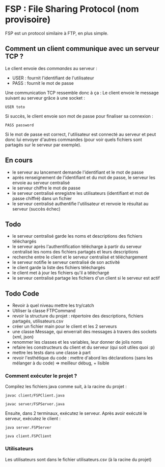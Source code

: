 # FSP : File Sharing Protocol (nom provisoire)


FSP est un protocol similaire à FTP, en plus simple.


## Comment un client communique avec un serveur TCP ?

Le client envoie des *commandes* au serveur :
- USER : fournit l'identifiant de l'utilisateur
- PASS : fournit le mot de passe

Une communication TCP ressemble donc à ça :
Le client envoie le message suivant au serveur grâce à une socket :

`USER toto`


Si succès, le client envoie son mot de passe pour finaliser sa connexion :

`PASS password`

Si le mot de passe est correct, l'utilisateur est connecté au serveur et peut donc lui
envoyer d'autres commandes (pour voir quels fichiers sont partagés sur le serveur par exemple).


## En cours

- le serveur au lancement demande l'identifiant et le mot de passe
- après renseignement de l'identifiant et du mot de passe, le serveur les envoie au serveur centralisé
- le serveur chiffre le mot de passe
- le serveur centralisé enregistre les utilisateurs (identifiant et mot de passe chiffré) dans un fichier
- le serveur centralisé authentifie l'utilisateur et renvoie le résultat au serveur (succès échec)

## Todo


- le serveur centralisé garde les noms et descriptions des fichiers téléchargés
- le serveur après l'authentification télécharge à partir du serveur centralisé les noms des fichiers partagés et leurs descriptions
- recherche entre le client et le serveur centralisé et téléchargement
- le serveur notifie le serveur centralisé de son activité
- le client garde la liste des fichiers téléchargés
- le client met à jour les fichiers qu'il a téléchargé
- le serveur centralisé partage les fichiers d'un client si le serveur est actif

## Todo Code

- Revoir à quel niveau mettre les try/catch
- Utiliser la classe FTPCommand
- revoir la structure du projet : répertoire des descriptions, fichiers partagés, utilisateurs.csv
- créer un fichier main pour le client et les 2 serveurs
- une classe Message, qui enverrait des messages à travers des sockets (xml, json)
- renommer les classes et les variables, leur donner de jolis noms
- refaire les constructeurs du client et du serveur (qui soit utiles quoi :p)
- mettre les tests dans une classe à part
- revoir l'esthétique du code : mettre d'abord les déclarations (sans les mélanger à du code) => meilleur débug, + lisible


### Comment exécuter le projet ?

Compilez les fichiers java comme suit, à la racine du projet :

`javac client/FSPClient.java`

`javac server/FSPServer.java`

Ensuite, dans 2 terminaux, exécutez le serveur. Après avoir exécuté le serveur, exécutez le client :

`java server.FSPServer`


`java client.FSPClient`

### Utilisateurs

Les utilisateurs sont dans le fichier utilisateurs.csv (à la racine du projet)


